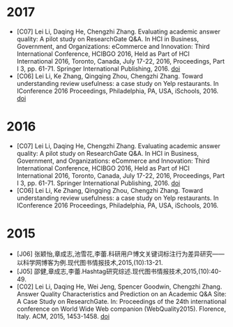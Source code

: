 
# 2017
- [C07] Lei Li, Daqing He, Chengzhi Zhang. Evaluating academic answer quality: A pilot study on ResearchGate Q&A. In HCI in Business, Government, and Organizations: eCommerce and Innovation: Third International Conference, HCIBGO 2016, Held as Part of HCI International 2016, Toronto, Canada, July 17-22, 2016, Proceedings, Part I 3, pp. 61-71. Springer International Publishing, 2016. [doi](https://doi.org/10.1007/978-3-319-39396-4_6)
- [C06] Lei Li, Ke Zhang, Qingqing Zhou, Chengzhi Zhang. Toward understanding review usefulness: a case study on Yelp restaurants. In IConference 2016 Proceedings, Philadelphia, PA, USA, iSchools, 2016. [doi](https://doi.org/10.9776/16536)

# 2016
- [C07] Lei Li, Daqing He, Chengzhi Zhang. Evaluating academic answer quality: A pilot study on ResearchGate Q&A. In HCI in Business, Government, and Organizations: eCommerce and Innovation: Third International Conference, HCIBGO 2016, Held as Part of HCI International 2016, Toronto, Canada, July 17-22, 2016, Proceedings, Part I 3, pp. 61-71. Springer International Publishing, 2016. [doi](https://doi.org/10.1007/978-3-319-39396-4_6)
- [C06] Lei Li, Ke Zhang, Qingqing Zhou, Chengzhi Zhang. Toward understanding review usefulness: a case study on Yelp restaurants. In IConference 2016 Proceedings, Philadelphia, PA, USA, iSchools, 2016.

# 2015
- [J06] 张颖怡,章成志,池雪花,李蕾.科研用户博文关键词标注行为差异研究——以科学网博客为例.现代图书情报技术,2015,(10):13-21.
- [J05] 邵健,章成志,李蕾.Hashtag研究综述.现代图书情报技术,2015,(10):40-49.
- [C02] Lei Li, Daqing He, Wei Jeng, Spencer Goodwin, Chengzhi Zhang. Answer Quality Characteristics and Prediction on an Academic Q&A Site: A Case Study on ResearchGate. In: Proceedings of the 24th international conference on World Wide Web companion (WebQuality2015). Florence, Italy. ACM, 2015, 1453-1458. [doi](https://doi.org/10.1145/2740908.2742129)
